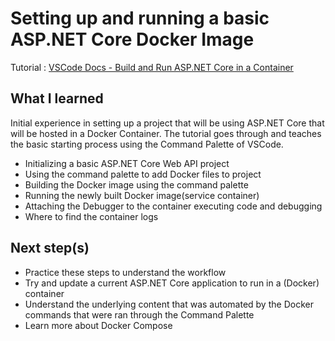 # Setting up and running a basic ASP.NET Core Docker Image

Tutorial : [VSCode Docs - Build and Run ASP.NET Core in a Container](https://code.visualstudio.com/docs/containers/quickstart-aspnet-core)

## What I learned

Initial experience in setting up a project that will be using ASP.NET Core that will be hosted in a Docker Container. The tutorial goes through and teaches the basic starting process using the Command Palette of VSCode. 

* Initializing a basic ASP.NET Core Web API project
* Using the command palette to add Docker files to project
* Building the Docker image using the command palette
* Running the newly built Docker image(service container)
* Attaching the Debugger to the container executing code and debugging
* Where to find the container logs

## Next step(s)

* Practice these steps to understand the workflow
* Try and update a current ASP.NET Core application to run in a (Docker) container
* Understand the underlying content that was automated by the Docker commands that were ran through the Command Palette
* Learn more about Docker Compose